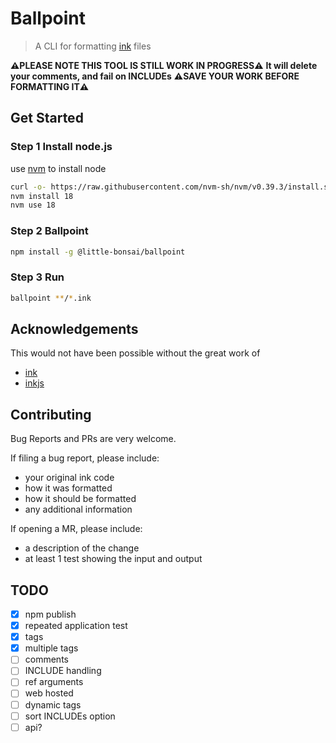 # Ballpoint

> A CLI for formatting [ink] files

**⚠️PLEASE NOTE THIS TOOL IS STILL WORK IN PROGRESS⚠️**
**It will delete your comments, and fail on INCLUDEs**
**⚠️SAVE YOUR WORK BEFORE FORMATTING IT⚠️**

## Get Started

### Step 1 Install node.js

use [nvm] to install node

```bash
curl -o- https://raw.githubusercontent.com/nvm-sh/nvm/v0.39.3/install.sh | bash
nvm install 18
nvm use 18
```

### Step 2 Ballpoint

```bash
npm install -g @little-bonsai/ballpoint
```

### Step 3 Run

```bash
ballpoint **/*.ink
```

## Acknowledgements

This would not have been possible without the great work of

- [ink]
- [inkjs]

## Contributing

Bug Reports and PRs are very welcome.

If filing a bug report, please include:

- your original ink code
- how it was formatted
- how it should be formatted
- any additional information

If opening a MR, please include:

- a description of the change
- at least 1 test showing the input and output

## TODO

- [x] npm publish
- [x] repeated application test
- [x] tags
- [x] multiple tags
- [ ] comments
- [ ] INCLUDE handling
- [ ] ref arguments
- [ ] web hosted
- [ ] dynamic tags
- [ ] sort INCLUDEs option
- [ ] api?

[prettier]: https://prettier.io/
[ink]: https://github.com/inkle/ink/
[nvm]: https://github.com/nvm-sh/nvm
[inkjs]: https://github.com/y-lohse/inkjs
